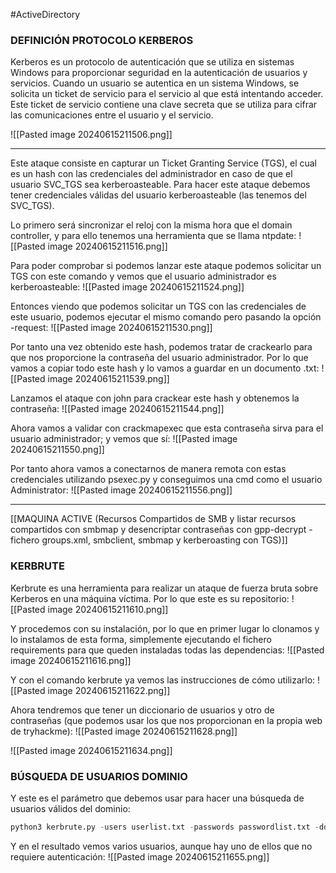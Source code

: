#ActiveDirectory 
### DEFINICIÓN PROTOCOLO KERBEROS

Kerberos es un protocolo de autenticación que se utiliza en sistemas Windows para proporcionar seguridad en la autenticación de usuarios y servicios. Cuando un usuario se autentica en un sistema Windows, se solicita un ticket de servicio para el servicio al que está intentando acceder. Este ticket de servicio contiene una clave secreta que se utiliza para cifrar las comunicaciones entre el usuario y el servicio.

![[Pasted image 20240615211506.png]]

---

Este ataque consiste en capturar un Ticket Granting Service (TGS), el cual es un hash con las credenciales del administrador en caso de que el usuario SVC_TGS sea kerberoasteable. Para hacer este ataque debemos tener credenciales válidas del usuario kerberoasteable (las tenemos del SVC_TGS).

Lo primero será sincronizar el reloj con la misma hora que el domain controller, y para ello tenemos una herramienta que se llama ntpdate:
![[Pasted image 20240615211516.png]]

Para poder comprobar si podemos lanzar este ataque podemos solicitar un TGS con este comando y vemos que el usuario administrador es kerberoasteable:
![[Pasted image 20240615211524.png]]

Entonces viendo que podemos solicitar un TGS con las credenciales de este usuario, podemos ejecutar el mismo comando pero pasando la opción -request:
![[Pasted image 20240615211530.png]]

Por tanto una vez obtenido este hash, podemos tratar de crackearlo para que nos proporcione la contraseña del usuario administrador. Por lo que vamos a copiar todo este hash y lo vamos a guardar en un documento .txt:
![[Pasted image 20240615211539.png]]

Lanzamos el ataque con john para crackear este hash y obtenemos la contraseña:
![[Pasted image 20240615211544.png]]

Ahora vamos a validar con crackmapexec que esta contraseña sirva para el usuario administrador; y vemos que sí:
![[Pasted image 20240615211550.png]]

Por tanto ahora vamos a conectarnos de manera remota con estas credenciales utilizando psexec.py y conseguimos una cmd como el usuario Administrator:
![[Pasted image 20240615211556.png]]

----------------------------

[[MAQUINA ACTIVE (Recursos Compartidos de SMB y listar recursos compartidos con smbmap y desencriptar contraseñas con gpp-decrypt - fichero groups.xml, smbclient, smbmap y kerberoasting con TGS)]]

### KERBRUTE

Kerbrute es una herramienta para realizar un ataque de fuerza bruta sobre Kerberos en una máquina víctima. Por lo que este es su repositorio:
![[Pasted image 20240615211610.png]]

Y procedemos con su instalación, por lo que en primer lugar lo clonamos y lo instalamos de esta forma, simplemente ejecutando el fichero requirements para que queden instaladas todas las dependencias:
![[Pasted image 20240615211616.png]]

Y con el comando kerbrute ya vemos las instrucciones de cómo utilizarlo:
![[Pasted image 20240615211622.png]]

Ahora tendremos que tener un diccionario de usuarios y otro de contraseñas (que podemos usar los que nos proporcionan en la propia web de tryhackme):
![[Pasted image 20240615211628.png]]

![[Pasted image 20240615211634.png]]
### BÚSQUEDA DE USUARIOS DOMINIO
Y este es el parámetro que debemos usar para hacer una búsqueda de usuarios válidos del dominio:

```python
python3 kerbrute.py -users userlist.txt -passwords passwordlist.txt -domain spookysec.local -t 100
```

Y en el resultado vemos varios usuarios, aunque hay uno de ellos que no requiere autenticación:
![[Pasted image 20240615211655.png]]
